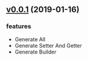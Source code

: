 ## [v0.0.1](https://github.com/simahao/autocoder/releases/tag/v0.0.1) (2019-01-16)
### features
- Generate All
- Generate Setter And Getter
- Generate Builder